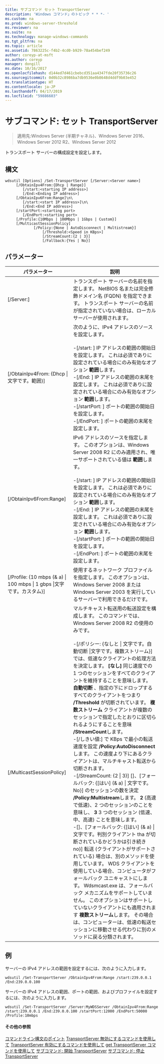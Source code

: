 ```yaml
---
title: サブコマンド セット TransportServer
description: 'Windows コマンド」のトピック * * *- '
ms.custom: na
ms.prod: windows-server-threshold
ms.reviewer: na
ms.suite: na
ms.technology: manage-windows-commands
ms.tgt_pltfrm: na
ms.topic: article
ms.assetid: 7863225c-f4b2-4cd0-b929-78a454bef249
author: coreyp-at-msft
ms.author: coreyp
manager: dongill
ms.date: 10/16/2017
ms.openlocfilehash: d144ed7d461cbebcd351aa4347fde20f35736c26
ms.sourcegitcommit: 0d0b32c8986ba7db9536e0b8648d4ddf9b03e452
ms.translationtype: HT
ms.contentlocale: ja-JP
ms.lasthandoff: 04/17/2019
ms.locfileid: "59886603"
---
```

# <a name="subcommand-set-transportserver"></a>サブコマンド: セット TransportServer

>適用先:Windows Server (半期チャネル)、Windows Server 2016、Windows Server 2012 R2、Windows Server 2012

トランスポート サーバーの構成設定を設定します。
## <a name="syntax"></a>構文
```
wdsutil [Options] /Set-TransportServer [/Server:<Server name>]
     [/ObtainIpv4From:{Dhcp | Range}]
        [/start:<starting IP address>]
        [/End:<Ending IP address>]
     [/ObtainIpv6From:Range]\n\
        [/start:<start IP address>]\n\
        [/End:<End IP address>]      
     [/startPort:<starting port>
        [/EndPort:<starting port>
     [/Profile:{10Mbps | 100Mbps | 1Gbps | Custom}]    
     [/MulticastSessionPolicy]
             [/Policy:{None | AutoDisconnect | Multistream}]
                 [/Threshold:<Speed in KBps>]
                 [/StreamCount:{2 | 3}]
                 [/Fallback:{Yes | No}]
```
## <a name="parameters"></a>パラメーター
|パラメーター|説明|
|-------|--------|
|[/Server:<Server name>]|トランスポート サーバーの名前を指定します。 NetBIOS 名または完全修飾ドメイン名 (FQDN) を指定できます。 トランスポート サーバーの名前が指定されていない場合は、ローカル サーバーが使用されます。|
|[/ObtainIpv4From: {Dhcp &#124;文字です。範囲}]|次のように、IPv4 アドレスのソースを設定します。<br /><br />-[/start: <IP address>] IP アドレスの範囲の開始日を設定します。 これは必須でありに設定されている場合にのみ有効なオプション **範囲**します。<br />-[/End: <IP address>] IP アドレスの範囲の末尾を設定します。 これは必須でありに設定されている場合にのみ有効なオプション **範囲**します。<br />-[/startPort: <port>] ポートの範囲の開始日を設定します。<br />-[/EndPort: <port>] ポートの範囲の末尾を設定します。|
|[/ObtainIpv6From:Range]|IPv6 アドレスのソースを指定します。 このオプションは、Windows Server 2008 R2 にのみ適用され、唯一サポートされている値は **範囲**します。<br /><br />-[/start: <IP address>] IP アドレスの範囲の開始日を設定します。 これは必須でありに設定されている場合にのみ有効なオプション **範囲**します。<br />-[/End: <IP address>] IP アドレスの範囲の末尾を設定します。 これは必須でありに設定されている場合にのみ有効なオプション **範囲**します。<br />-[/startPort: <port>] ポートの範囲の開始日を設定します。<br />-[/EndPort: <port>] ポートの範囲の末尾を設定します。|
|[/Profile: {10 mbps (& a) &#124; 100 mbps &#124; 1 gbps &#124;文字です。カスタム}]|使用するネットワーク プロファイルを指定します。 このオプションは、Windows Server 2008 または Windows Server 2003 を実行しているサーバーで利用できるだけです。|
|[/MulticastSessionPolicy]|マルチキャスト転送用の転送設定を構成します。 このコマンドでは、Windows Server 2008 R2 の使用のみです。<br /><br />-[/ポリシー: {なしと &#124; 文字です。自動切断 &#124;文字です。複数ストリーム}] では、低速なクライアントの処理方法を決定します。 **[なし]** 同じ速度での 1 つのセッションをすべてのクライアントを維持することを意味します。 **自動切断** 、指定の下にドロップするすべてのクライアントをつまり **/Threshold** が切断されています。 **複数ストリーム** クライアントが複数のセッションで指定したとおりに区切られるようにすることを意味 **/StreamCount**します。<br />-[/しきい値:<Speed in KBps>] で KBps で最小の転送速度を設定 **/Policy:AutoDisconnect**します。 この速度より下にあるクライアントは、マルチキャスト転送から切断されます。<br />-[/StreamCount: {2 &#124; 3}] []、[フォールバック: {[はい] (& a) &#124; 文字です。No}] のセッションの数を決定 **/Policy:Multistream**します。 **2** (高速で低速)、2 つのセッションのことを意味し、 **3** 3 つのセッション (低速、中、高速) ことを意味します。<br />-[]、[フォールバック: {[はい] (& a) &#124; 文字です。判別クライアント tha が切断されているかどうかは引き続き no}] 転送 (クライアントがサポートされている) 場合は、別のメソッドを使用しています。 WDS クライアントを使用している場合、コンピュータがフォールバック ユニキャストにします。 Wdsmcast.exe は、フォールバック メカニズムをサポートしていません。 このオプションはサポートしていないクライアントにも適用されます **複数ストリーム**します。 その場合は、コンピューターは、低速の転送セッションに移動させる代わりに別のメソッドに戻る分類されます。|
## <a name="BKMK_examples"></a>例
サーバーの IPv4 アドレスの範囲を設定するには、次のように入力します。
```
wdsutil /Set-TransportServer /ObtainIpv4From:Range /start:239.0.0.1 /End:239.0.0.100
```
サーバーの IPv4 アドレスの範囲、ポートの範囲、およびプロファイルを設定するには、次のように入力します。
```
wdsutil /Set-TransportServer /Server:MyWDSServer /ObtainIpv4From:Range /start:239.0.0.1 /End:239.0.0.100 /startPort:12000 /EndPort:50000 /Profile:10mbps
```
#### <a name="additional-references"></a>その他の参照
[コマンドライン構文のポイント](command-line-syntax-key.md)
[TransportServer 無効にするコマンドを使用して](using-the-disable-transportserver-command.md)
[TransportServer 有効にするコマンドを使用して](using-the-enable-transportserver-command.md)
[get TransportServer コマンドを使用して](using-the-get-transportserver-command.md)
[サブコマンド: 開始 TransportServer](subcommand-start-transportserver.md)
[サブコマンド: 停止 TransportServer](subcommand-stop-transportserver.md)
